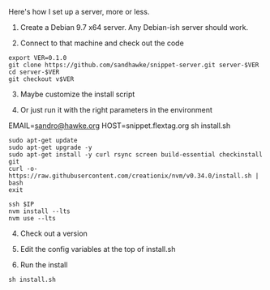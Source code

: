 Here's how I set up a server, more or less.

1. Create a Debian 9.7 x64 server. Any Debian-ish server should work.

2. Connect to that machine and check out the code

```
export VER=0.1.0
git clone https://github.com/sandhawke/snippet-server.git server-$VER
cd server-$VER
git checkout v$VER
```

3. Maybe customize the install script

4. Or just run it with the right parameters in the environment

EMAIL=sandro@hawke.org HOST=snippet.flextag.org sh install.sh






```
sudo apt-get update
sudo apt-get upgrade -y
sudo apt-get install -y curl rsync screen build-essential checkinstall git
curl -o- https://raw.githubusercontent.com/creationix/nvm/v0.34.0/install.sh | bash
exit

ssh $IP
nvm install --lts
nvm use --lts
```

4. Check out a version




5. Edit the config variables at the top of install.sh

6. Run the install

```
sh install.sh
```


